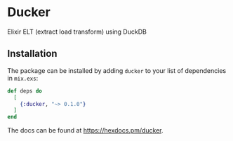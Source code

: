 # Ducker

Elixir ELT (extract load transform) using DuckDB

## Installation

The package can be installed by adding `ducker` to your list of dependencies in `mix.exs`:

```elixir
def deps do
  [
    {:ducker, "~> 0.1.0"}
  ]
end
```

The docs can be found at <https://hexdocs.pm/ducker>.
